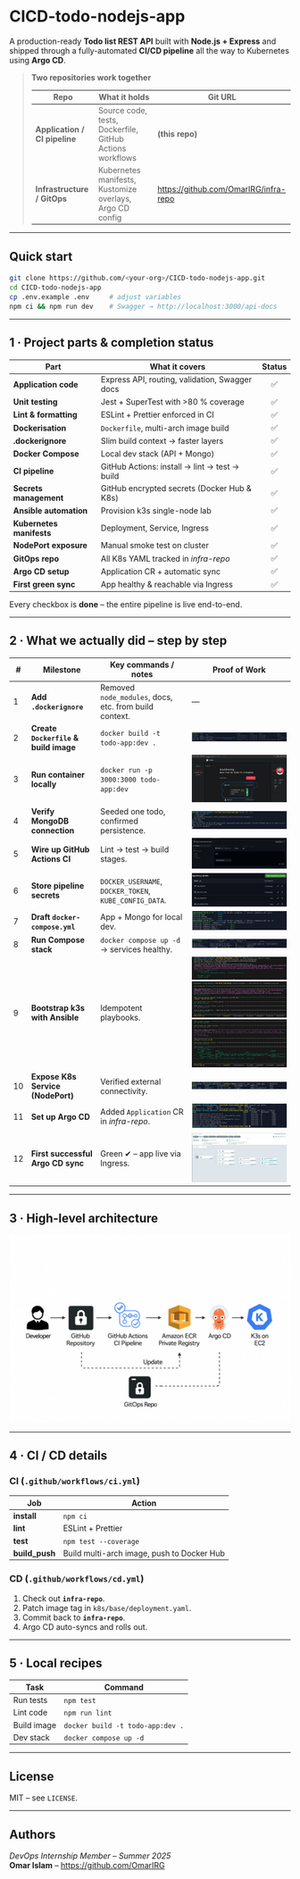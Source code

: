 # CICD-todo-nodejs-app

A production-ready **Todo list REST API** built with **Node.js + Express** and shipped through a fully-automated **CI/CD pipeline** all the way to Kubernetes using **Argo CD**.

> **Two repositories work together**
>
> | Repo | What it holds | Git URL |
> | ---- | ------------- | ------- |
> | **Application / CI pipeline** | Source code, tests, Dockerfile, GitHub Actions workflows | **(this repo)** |
> | **Infrastructure / GitOps**  | Kubernetes manifests, Kustomize overlays, Argo CD config | <https://github.com/OmarIRG/infra-repo> |

---

## Quick start

```bash
git clone https://github.com/<your-org>/CICD-todo-nodejs-app.git
cd CICD-todo-nodejs-app
cp .env.example .env     # adjust variables
npm ci && npm run dev    # Swagger → http://localhost:3000/api-docs
```

---

## 1 · Project parts & completion status

| Part | What it covers | Status |
|------|----------------|:------:|
| **Application code** | Express API, routing, validation, Swagger docs | ✅ |
| **Unit testing**     | Jest + SuperTest with >80 % coverage         | ✅ |
| **Lint & formatting**| ESLint + Prettier enforced in CI             | ✅ |
| **Dockerisation**    | `Dockerfile`, multi-arch image build         | ✅ |
| **.dockerignore**    | Slim build context → faster layers           | ✅ |
| **Docker Compose**   | Local dev stack (API + Mongo)                | ✅ |
| **CI pipeline**      | GitHub Actions: install → lint → test → build | ✅ |
| **Secrets management** | GitHub encrypted secrets (Docker Hub & K8s) | ✅ |
| **Ansible automation** | Provision k3s single-node lab              | ✅ |
| **Kubernetes manifests** | Deployment, Service, Ingress              | ✅ |
| **NodePort exposure** | Manual smoke test on cluster                | ✅ |
| **GitOps repo**      | All K8s YAML tracked in *infra-repo*         | ✅ |
| **Argo CD setup**    | Application CR + automatic sync              | ✅ |
| **First green sync** | App healthy & reachable via Ingress          | ✅ |

Every checkbox is **done** – the entire pipeline is live end-to-end.

---

## 2 · What we actually did – step by step

| # | Milestone | Key commands / notes | Proof of Work |
|---|-----------|----------------------|---------------|
| 1 | **Add `.dockerignore`** | Removed `node_modules`, docs, etc. from build context. | — |
| 2 | **Create `Dockerfile` & build image** | `docker build -t todo-app:dev .` | ![docker ps](images/Docker%20ps.jpg) |
| 3 | **Run container locally** | `docker run -p 3000:3000 todo-app:dev` | ![App running locally](images/App.jpg) |
| 4 | **Verify MongoDB connection** | Seeded one todo, confirmed persistence. | ![DB test](images/Database%20test.jpg) |
| 5 | **Wire up GitHub Actions CI** | Lint → test → build stages. | ![CI success](images/ci-success.jpg) |
| 6 | **Store pipeline secrets** | `DOCKER_USERNAME`, `DOCKER_TOKEN`, `KUBE_CONFIG_DATA`. | ![Secrets](images/Github%20Secrets.jpg) |
| 7 | **Draft `docker-compose.yml`** | App + Mongo for local dev. | ![Compose draft](images/Trying%20docker%20compose.jpg) |
| 8 | **Run Compose stack** | `docker compose up -d` → services healthy. | ![Compose ps](images/compose-ps.jpg) |
| 9 | **Bootstrap k3s with Ansible** | Idempotent playbooks. | ![Ansible](images/Ansible%20Working.jpg)<br>![Playbook 1](images/ansible-playbook.jpg)<br>![Playbook 2](images/ansible-playbook%202.jpg) |
|10 | **Expose K8s Service (NodePort)** | Verified external connectivity. | ![NodePort](images/nodeport.jpg) |
|11 | **Set up Argo CD** | Added `Application` CR in *infra-repo*. | ![Argo CD](images/argo%20cd%20working.jpg) |
|12 | **First successful Argo CD sync** | Green ✔ – app live via Ingress. | ![Argo CD app](images/argo%20cd%20app%20working.jpg) |

---

## 3 · High-level architecture

![Architecture](images/Arch.png)

---

## 4 · CI / CD details

### CI (`.github/workflows/ci.yml`)

| Job | Action |
|-----|--------|
| **install**   | `npm ci` |
| **lint**      | ESLint + Prettier |
| **test**      | `npm test --coverage` |
| **build_push**| Build multi-arch image, push to Docker Hub |

### CD (`.github/workflows/cd.yml`)

1. Check out **`infra-repo`**.  
2. Patch image tag in `k8s/base/deployment.yaml`.  
3. Commit back to **`infra-repo`**.  
4. Argo CD auto-syncs and rolls out.

---

## 5 · Local recipes

| Task | Command |
|------|---------|
| Run tests   | `npm test` |
| Lint code   | `npm run lint` |
| Build image | `docker build -t todo-app:dev .` |
| Dev stack   | `docker compose up -d` |

---

## License

MIT – see `LICENSE`.

---

## Authors

*DevOps Internship Member – Summer 2025*  
**Omar Islam** – <https://github.com/OmarIRG>
